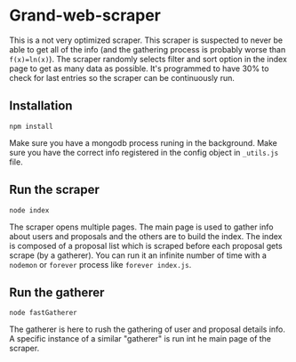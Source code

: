 Grand-web-scraper
=================

This is a not very optimized scraper.
This scraper is suspected to never be able to get all of the info (and the gathering process is probably worse than `f(x)=ln(x)`).
The scraper randomly selects filter and sort option in the index page to get as many data as possible.
It's programmed to have 30% to check for last entries so the scraper can be continuously run.

Installation
------------
`npm install`

Make sure you have a mongodb process runing in the background.
Make sure you have the correct info registered in the config object in `_utils.js` file.

Run the scraper
---------------
`node index`

The scraper opens multiple pages. The main page is used to gather info about users and proposals and the others are to build the index.
The index is composed of a proposal list which is scraped before each proposal gets scrape (by a gatherer).
You can run it an infinite number of time with a `nodemon` or `forever` process like `forever index.js`.

Run the gatherer
----------------
`node fastGatherer`

The gatherer is here to rush the gathering of user and proposal details info.
A specific instance of a similar "gatherer" is run int he main page of the scraper.
